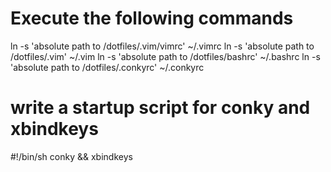# Execute the following commands


ln -s 'absolute path to /dotfiles/.vim/vimrc' ~/.vimrc
ln -s 'absolute path to /dotfiles/.vim' ~/.vim
ln -s 'absolute path to /dotfiles/bashrc' ~/.bashrc
ln -s 'absolute path to /dotfiles/.conkyrc' ~/.conkyrc


# write a startup script for conky and xbindkeys

#!/bin/sh
conky && xbindkeys